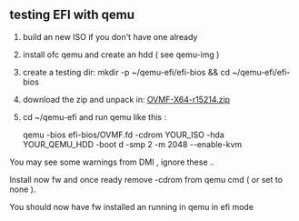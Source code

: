 ## testing EFI with qemu

1. build an new ISO if you don't have one already
2. install ofc qemu and create an hdd ( see qemu-img )
3. create a testing dir:
   mkdir -p ~/qemu-efi/efi-bios && cd ~/qemu-efi/efi-bios
4. download the zip and unpack in:
     [OVMF-X64-r15214.zip](https://sourceforge.net/projects/edk2/files/OVMF/OVMF-X64-r15214.zip)
5. cd ~/qemu-efi and run qemu like this :

    qemu -bios efi-bios/OVMF.fd -cdrom YOUR_ISO -hda YOUR_QEMU_HDD -boot d -smp 2 -m 2048 --enable-kvm

You may see some warnings from DMI , ignore these ..

Install now fw and once ready remove -cdrom from qemu cmd ( or set to none ).

You should now have fw installed an running in qemu in efi mode
